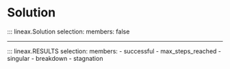 # Solution

::: lineax.Solution
    selection:
        members:
            false

---

::: lineax.RESULTS
    selection:
        members:
            - successful
            - max_steps_reached
            - singular
            - breakdown
            - stagnation
